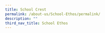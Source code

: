 ```yaml
---
title: School Crest
permalink: /about-us/School-Ethos/permalink/
description: ""
third_nav_title: School Ethos
---
```

